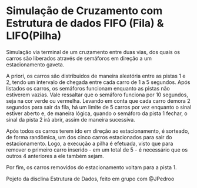 # Simulação de Cruzamento com Estrutura de dados FIFO (Fila) & LIFO(Pilha)

Simulação via terminal de um cruzamento entre duas vias, dos quais os carros são liberados através de semáforos em direção a um estacionamento gaveta.

A priori, os carros são distribuidos de maneira aleatória entre as pistas 1 e 2, tendo um intervalo de chegada entre cada carro de 1 a 5 segundos. Após listados os carros, os semáforos funcionam enquanto as pistas não estiverem vazias. Vale ressaltar que o semáforo funciona por 10 segundos, seja na cor verde ou vermelha. Levando em conta que cada carro demora 2 segundos para sair da fila, há um limite de 5 carros por vez enquanto o sinal estiver aberto e, de maneira lógica, quando o semáforo da pista 1 fechar, o sinal da pista 2 irá abrir, assim de maneira sucessiva.

Após todos os carros terem ido em direção ao estacionamento, é sorteado, de forma randômica, um dos cinco carros estacionados para sair do estacionamento. Logo, a execução a pilha é efetuada, visto que para remover o primeiro carro inserido - em um total de 5 - é necessário que os outros 4 anteriores a ele também sejam.

Por fim, os carros removidos do estacionamento voltam para a pista 1.
 
Pojeto da disclina Estrutura de Dados, feito em grupo com @JPedroo
